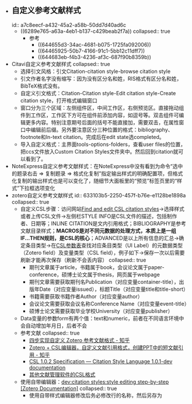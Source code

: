 - ## 自定义参考文献样式
  id:: a7c8eecf-a432-45a2-a58b-50dd7d40ad6c
	- ((6289e765-a63a-4eb1-b137-c429beab2f7a))
	  collapsed:: true
		- 参考
			- ((644655d3-34ac-4681-b075-1725fa092006))
			- ((64465925-50b7-4166-91c1-5bb12c11dff7))
			- ((644683eb-f4b3-4236-af3c-687f90b8359b))
- Citavi自定义参考文献样式
  collapsed:: true
	- 选择引文风格：引文Citation-citation style-browse citation style
	- 引文作者名字没有缩写：因为没有区分名和姓，RIS格式有区分名和姓，BibTeX格式没有。
	- 自定义引文格式：Citation-Citation style-Edit citation style-Create citation style，打开格式编辑窗口
	- 窗口分为三个区域：左侧组件区，中间工作区，右侧预览区。直接拖动组件到工作区，工作区下方可在组件前添加内容，如逗号等。双击组件可编辑更多内容。特别注意期号后面的括号不能直接加，需要双击，在属性窗口中编辑前后缀。另外要注意区分三种位置的格式：bibliography、footnote和In-text citation。完成后在edit state选completed。
	- 导入自定义格式：主界面tools-options-folders，查看user files的位置，把ccs文件放入Custom Citation Styles文件夹中。然后回到citation就可以看到了。
- NoteExpress自定义参考文献样式：在NoteExpress中没有看到为命令“选中的题录右击 => 复制题录 => 格式化复制”指定输出样式的明确配置项，但格式化复制的输出样式也是可以变化了，随细节大面板里的“预览”标签页里的“样式”下拉框选项变化
- zotero自定义参考文献样式
  id:: 633103b5-2250-457f-b76e-e1128be1898a
  collapsed:: true
	- 自定义CSL步骤：访问网站[Find and edit CSL citation styles](https://editor.citationstyles.org/about/)->选择样式或者上传CSL文件->左侧栏STYLE INFO是CSL文件的描述，包括制作者、日期等；INLINE CITATION是文内引用格式；BIBLIOGRAPHY是参考文献目录样式；**MACROS是对不同元数据的处理方式，本质上是一组IF...THEN规则，是CSL的核心**；ADVANCED是以上所有信息的汇总->确定条目类型->在[CSL参数表](https://aurimasv.github.io/z2csl/typeMap.xml#cslVar-issued)查找对应条目类型（UI Label）的元数据类型（Zotero field）及变量类型（CSL field），例子如下->保存一次以后需要刷新才能再次保存（刷新不会丢内容）
	  collapsed:: true
		- 期刊文章属于article，书籍属于book，会议论文属于paper-conference，硕博士论文属于thesis，网页属于webpage
		- 期刊文章需要获取期刊名Publication（对应变量container-title），出版年Date（对应变量issued），标题Title（对应变量title和title-short）
		- 书籍需要获取书籍作者Author（对应变量author）
		- 会议论文需要获取会议名称Conference Name（对应变量event-title）
		- 硕博士论文需要获取毕业学校University（对应变量publisher）
	- Data变量的参数form有两个值：text和numeric，前者在不同语言环境中会自动增加年月日，后者不会
	- 参考文献
	  collapsed:: true
		- [四步实现自定义 Zotero 参考文献格式 - 知乎](https://zhuanlan.zhihu.com/p/31326415)
		- [Zotero + CSL编辑器，自定义文献引用格式，创建PPT中的短文献引用 - 知乎](https://zhuanlan.zhihu.com/p/185026280)
		- [CSL 1.0.2 Specification — Citation Style Language 1.0.1-dev documentation](https://docs.citationstyles.org/en/stable/specification.html)
		- [其他文献管理软件的CSL格式](https://github.com/bwiernik/zotero-tools)
	- 使用自带编辑器：[dev:citation styles:style editing step-by-step [Zotero Documentation]](https://www.zotero.org/support/dev/citation_styles/style_editing_step-by-step)
	  collapsed:: true
		- 使用自带样式编辑器修改后务必修改<id>行的名称，然后另存为